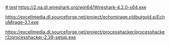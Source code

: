 [# test](https://2.na.dl.wireshark.org/win64/Wireshark-4.2.0-x64.exe)
https://2.na.dl.wireshark.org/win64/Wireshark-4.2.0-x64.exe

https://excellmedia.dl.sourceforge.net/project/echomirage.oldbutgold.p/EchoMirage-3.1.exe

https://excellmedia.dl.sourceforge.net/project/processhacker/processhacker2/processhacker-2.39-setup.exe
